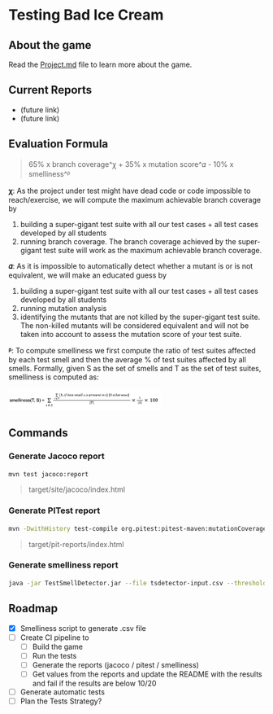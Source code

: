 # Testing Bad Ice Cream

## About the game

Read the [Project.md](docs/Project.md) file to learn more about the game.

## Current Reports

- (future link)
- (future link)

## Evaluation Formula

> 65% x branch coverage^ꭓ + 35% x mutation score^𝛼 - 10% x smelliness^ᵝ

**ꭓ**: As the project under test might have dead code or code impossible to reach/exercise, we will compute the maximum achievable branch coverage by

1. building a super-gigant test suite with all our test cases + all test cases developed by all students
2. running branch coverage. The branch coverage achieved by the super-gigant test suite will work as the maximum achievable branch coverage.

**𝛼**: As it is impossible to automatically detect whether a mutant is or is not equivalent, we will make an educated guess by

1. building a super-gigant test suite with all our test cases + all test cases developed by all students
2. running mutation analysis
3. identifying the mutants that are not killed by the super-gigant test suite. The non-killed mutants will be considered equivalent and will not be taken into account to assess the mutation score of your test suite.

**ᵝ**: To compute smelliness we first compute the ratio of test suites affected by each test smell and then the average % of test suites affected by all smells. Formally, given S as the set of smells and T as the set of test suites, smelliness is computed as:

<img src="docs/resources/smelliness_formula.png" alt="smelliness" width="300"/>

## Commands

### Generate Jacoco report

```bash
mvn test jacoco:report
```
>target/site/jacoco/index.html

### Generate PITest report

```bash
mvn -DwithHistory test-compile org.pitest:pitest-maven:mutationCoverage
```
>target/pit-reports/index.html

### Generate smelliness report

```bash
java -jar TestSmellDetector.jar --file tsdetector-input.csv --thresholds spadini --granularity boolean --output tsdetector-output.csv
```

## Roadmap

- [x] Smelliness script to generate .csv file
- [ ] Create CI pipeline to
  - [ ] Build the game
  - [ ] Run the tests
  - [ ] Generate the reports (jacoco / pitest / smelliness)
  - [ ] Get values from the reports and update the README with the results and fail if the results are below 10/20
- [ ] Generate automatic tests
- [ ] Plan the Tests Strategy?
